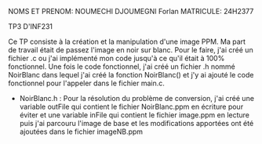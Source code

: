 NOMS ET PRENOM: NOUMECHI DJOUMEGNI Forlan
MATRICULE: 24H2377

TP3 D'INF231

Ce TP consiste à la création et la manipulation d'une image PPM. Ma part de travail était de passez l'image en noir sur blanc. Pour le faire, j'ai créé un fichier .c ou j'ai implémenté mon code jusqu'à ce qu'il était à 100% fonctionnel. Une fois le code fonctionnel, j'ai créé un fichier .h nommé NoirBlanc dans lequel j'ai créé la fonction NoirBlanc() et j'y ai ajouté le code fonctionnel pour l'appeler dans le fichier main.c. 
- NoirBlanc.h : Pour la résolution du problème de conversion, j'ai créé une variable outFile qui contient le fichier NoirBlanc.ppm en écriture pour éviter  et une variable inFile qui contient le fichier image.ppm en lecture puis j'ai parcouru l'image de base et les modifications apportées ont été ajoutées dans le fichier imageNB.ppm
